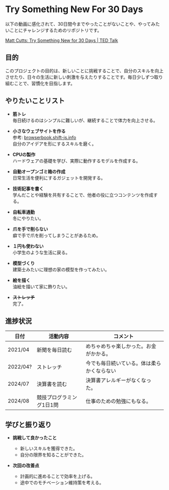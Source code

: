 # Try Something New For 30 Days

以下の動画に感化されて、30日間今までやったことがないことや、やってみたいことにチャレンジするためのリポジトリです。

[Matt Cutts: Try Something New for 30 Days | TED Talk](https://www.ted.com/talks/matt_cutts_try_something_new_for_30_days?subtitle=en)

## 目的

このプロジェクトの目的は、新しいことに挑戦することで、自分のスキルを向上させたり、日々の生活に新しい刺激を与えたりすることです。毎日少しずつ取り組むことで、習慣化を目指します。

## やりたいことリスト

- **筋トレ**  
  毎日続けるのはシンプルに難しいが、継続することで体力を向上させる。

- **小さなウェブサイトを作る**  
  参考: [browserbook.shift-js.info](https://browserbook.shift-js.info/)  
  自分のアイデアを形にするスキルを磨く。

- **CPUの製作**  
  ハードウェアの基礎を学び、実際に動作するモデルを作成する。

- **自動オープンゴミ箱の作成**  
  日常生活を便利にするガジェットを開発する。

- **技術記事を書く**  
  学んだことや経験を共有することで、他者の役に立つコンテンツを作成する。

- **自転車通勤**  
  冬にやりたい。

- **爪を手で削らない**  
  癖で手で爪を削ってしまうことがあるため。

- **１円も使わない**　  
  小学生のような生活に戻る。

- **模型づくり**  
  建築士みたいに理想の家の模型を作ってみたい。

- **絵を描く**  
  油絵を描いて家に飾りたい。
- **~~ストレッチ~~**  
  完了。

## 進捗状況

| 日付       | 活動内容                     | コメント                    |
|------------|------------------------------|-----------------------------|
| 2021/04    | 新聞を毎日読む              | めちゃめちゃ楽しかった。お金がかかる。      |
| 2022/04? | ストレッチ           | 今でも毎日続いている。体は柔らかくならない |
| 2024/07    | 決算書を読む           | 決算書アレルギーがなくなった。  |
| 2024/08    | 競技プログラミング1日1問           | 仕事のための勉強にもなる。  |

<!-- | YYYY/MM/DD | CPUの設計図を描く           | 概念が難しく時間がかかった  | -->
<!-- | YYYY/MM/DD | ゴミ箱のプロトタイプ作成      | センサーの調整が必要        | -->
<!-- | YYYY/MM/DD | 技術記事の下書き完成         | 内容をもっと具体的にする必要がある | -->

## 学びと振り返り

- **挑戦して良かったこと**  
  - 新しいスキルを獲得できた。
  - 自分の限界を知ることができた。

- **次回の改善点**  
  - 計画的に進めることで効率を上げる。
  - 途中でのモチベーション維持策を考える。
